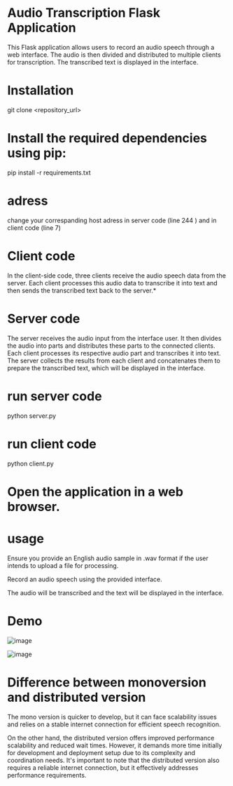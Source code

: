 # Audio Transcription Flask Application
This Flask application allows users to record an audio speech through a web interface. The audio is then divided and distributed to multiple clients for transcription. The transcribed text is displayed in the interface.
# Installation
git clone <repository_url>
# Install the required dependencies using pip:
pip install -r requirements.txt
# adress 
change your correspanding host adress in server code (line 244 ) and in client code (line 7)  
# Client code
In the client-side code, three clients receive the audio speech data from the server. Each client processes this audio data to transcribe it into text and then sends the transcribed text back to the server.*
# Server code 
The server receives the audio input from the interface user. It then divides the audio into parts and distributes these parts to the connected clients. Each client processes its respective audio part and transcribes it into text. The server collects the results from each client and concatenates them to prepare the transcribed text, which will be displayed in the interface.
# run server code 
python server.py
# run client code
python client.py
# Open the application in a web browser.
# usage 
Ensure you provide an English audio sample in .wav format if the user intends to upload a file for processing.

Record an audio speech using the provided interface.

The audio will be transcribed and the text will be displayed in the interface.


# Demo


![image](https://github.com/Edge-project-team/Flaskapplication/assets/106774025/ab6e48bc-43ee-466d-8968-406e343cbd11)


![image](https://github.com/Edge-project-team/Flaskapplication/assets/106774025/89c07232-8344-43b3-9e8b-948613595f94)

# Difference between monoversion and distributed version 
The mono version is quicker to develop, but it can face scalability issues and relies on a stable internet connection for efficient speech recognition. 

On the other hand, the distributed version offers improved performance scalability and reduced wait times. However, it demands more time initially for development and deployment setup due to its complexity and coordination needs. It's important to note that the distributed version also requires a reliable internet connection, but it effectively addresses performance requirements.
